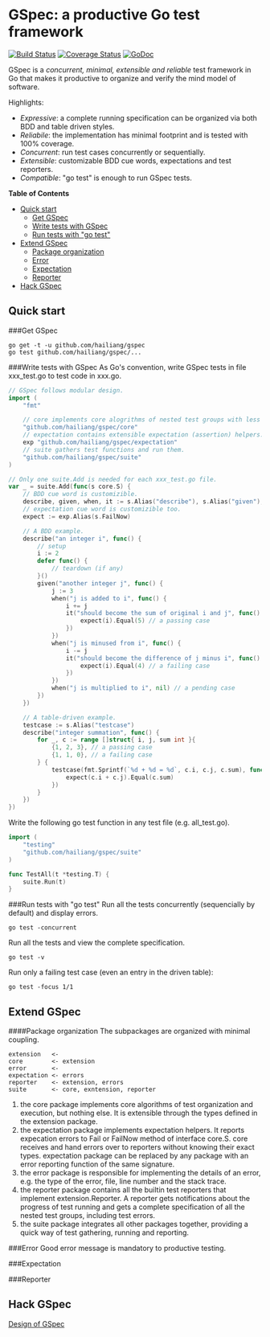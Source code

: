 GSpec: a productive Go test framework
=====================================

[![Build Status](https://travis-ci.org/hailiang/gspec.png?branch=master)](https://travis-ci.org/hailiang/gspec)
[![Coverage Status](https://coveralls.io/repos/hailiang/gspec/badge.png?branch=master)](https://coveralls.io/r/hailiang/gspec?branch=master)
[![GoDoc](https://godoc.org/github.com/hailiang/gspec?status.png)](https://godoc.org/github.com/hailiang/gspec)

GSpec is a *concurrent, minimal, extensible and reliable* test framework in Go
that makes it productive to organize and verify the mind model of software.

Highlights:

* *Expressive*: a complete running specification can be organized via both BDD
                and table driven styles.
* *Reliabile*:  the implementation has minimal footprint and is tested with 100%
                coverage.
* *Concurrent*: run test cases concurrently or sequentially.
* *Extensible*: customizable BDD cue words, expectations and test reporters.
* *Compatible*: "go test" is enough to run GSpec tests.

<!-- START doctoc generated TOC please keep comment here to allow auto update -->
<!-- DON'T EDIT THIS SECTION, INSTEAD RE-RUN doctoc TO UPDATE -->
**Table of Contents**

- [Quick start](#quick-start)
  - [Get GSpec](#get-gspec)
  - [Write tests with GSpec](#write-tests-with-gspec)
  - [Run tests with "go test"](#run-tests-with-go-test)
- [Extend GSpec](#extend-gspec)
    - [Package organization](#package-organization)
  - [Error](#error)
  - [Expectation](#expectation)
  - [Reporter](#reporter)
- [Hack GSpec](#hack-gspec)

<!-- END doctoc generated TOC please keep comment here to allow auto update -->

Quick start
-----------

###Get GSpec
```
go get -t -u github.com/hailiang/gspec
go test github.com/hailiang/gspec/...
```

###Write tests with GSpec
As Go's convention, write GSpec tests in file xxx_test.go to test code in xxx.go.
```go
// GSpec follows modular design.
import (
	"fmt"

	// core implements core alogrithms of nested test groups with less than 500 lines of code.
	"github.com/hailiang/gspec/core"
	// expectation contains extensible expectation (assertion) helpers.
	exp "github.com/hailiang/gspec/expectation"
	// suite gathers test functions and run them.
	"github.com/hailiang/gspec/suite"
)

// Only one suite.Add is needed for each xxx_test.go file.
var _ = suite.Add(func(s core.S) {
	// BDD cue word is customizible.
	describe, given, when, it := s.Alias("describe"), s.Alias("given"), s.Alias("when"), s.Alias("it")
	// expectation cue word is customizible too.
	expect := exp.Alias(s.FailNow)

	// A BDD example.
	describe("an integer i", func() {
		// setup
		i := 2
		defer func() {
			// teardown (if any)
		}()
		given("another integer j", func() {
			j := 3
			when("j is added to i", func() {
				i += j
				it("should become the sum of original i and j", func() {
					expect(i).Equal(5) // a passing case
				})
			})
			when("j is minused from i", func() {
				i -= j
				it("should become the difference of j minus i", func() {
					expect(i).Equal(4) // a failing case
				})
			})
			when("j is multiplied to i", nil) // a pending case
		})
	})

	// A table-driven example.
	testcase := s.Alias("testcase")
	describe("integer summation", func() {
		for _, c := range []struct{ i, j, sum int }{
			{1, 2, 3}, // a passing case
			{1, 1, 0}, // a failing case
		} {
			testcase(fmt.Sprintf(`%d + %d = %d`, c.i, c.j, c.sum), func() {
				expect(c.i + c.j).Equal(c.sum)
			})
		}
	})
})
```

Write the following go test function in any test file (e.g. all_test.go).

```go
import (
	"testing"
	"github.com/hailiang/gspec/suite"
)

func TestAll(t *testing.T) {
	suite.Run(t)
}
```

###Run tests with "go test"
Run all the tests concurrently (sequencially by default) and display errors.
```
go test -concurrent
```
Run all the tests and view the complete specification.
```
go test -v
```
Run only a failing test case (even an entry in the driven table):
```
go test -focus 1/1
```

Extend GSpec
------------
####Package organization
The subpackages are organized with minimal coupling.
```
extension   <- 
core        <- extension
error       <- 
expectation <- errors
reporter    <- extension, errors
suite       <- core, exntension, reporter
```
1. the core package implements core algorithms of test organization and execution,
   but nothing else. It is extensible through the types defined in the extension
   package.
2. the expectation package implements expectation helpers. It reports expecation
   errors to Fail or FailNow method of interface core.S. core receives and hand
   errors over to reporters without knowing their exact types. expectation package
   can be replaced by any package with an error reporting function of the same
   signature.
3. the error package is responsible for implementing the details of an error, e.g.
   the type of the error, file, line number and the stack trace.
4. the reporter package contains all the builtin test reporters that implement
   extension.Reporter. A reporter gets notifications about the progress of test
   running and gets a complete specification of all the nested test groups,
   including test errors.
5. the suite package integrates all other packages together, providing a quick
   way of test gathering, running and reporting.

###Error
Good error message is mandatory to productive testing.

###Expectation

###Reporter

Hack GSpec
----------

[Design of GSpec](DESIGN.md)


